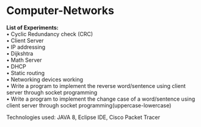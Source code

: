 # Computer-Networks
**List of Experiments:**<br>
•	Cyclic Redundancy check (CRC)<br/>
•	Client Server<br/>
•	IP addressing<br/>
•	Dijkshtra<br/>
•	Math Server<br/>
•	DHCP<br/>
•	Static routing<br/>
•	Networking devices working<br/>
• Write a program to implement the reverse word/sentence using client server through socket programming<br/>
• Write a program to implement the change case of a word/sentence using client server through socket programming(uppercase-lowercase)

Technologies used: JAVA 8, Eclipse IDE, Cisco Packet Tracer

